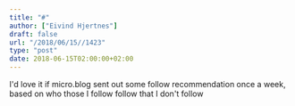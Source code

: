```yaml
---
title: "#"
author: ["Eivind Hjertnes"]
draft: false
url: "/2018/06/15//1423"
type: "post"
date: 2018-06-15T02:00:00+02:00
---
```


I'd love it if micro.blog sent out some follow recommendation once a
week, based on who those I follow follow that I don't follow
